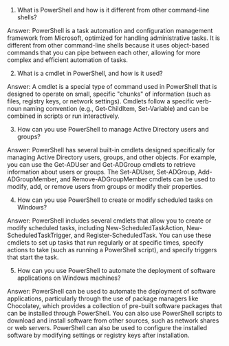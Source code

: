 

1. What is PowerShell and how is it different from other command-line shells? 

Answer: PowerShell is a task automation and configuration management framework from Microsoft, optimized for handling administrative tasks. It is different from other command-line shells because it uses object-based commands that you can pipe between each other, allowing for more complex and efficient automation of tasks.

2. What is a cmdlet in PowerShell, and how is it used? 

Answer: A cmdlet is a special type of command used in PowerShell that is designed to operate on small, specific "chunks" of information (such as files, registry keys, or network settings). Cmdlets follow a specific verb-noun naming convention (e.g., Get-ChildItem, Set-Variable) and can be combined in scripts or run interactively.

3. How can you use PowerShell to manage Active Directory users and groups? 

Answer: PowerShell has several built-in cmdlets designed specifically for managing Active Directory users, groups, and other objects. For example, you can use the Get-ADUser and Get-ADGroup cmdlets to retrieve information about users or groups. The Set-ADUser, Set-ADGroup, Add-ADGroupMember, and Remove-ADGroupMember cmdlets can be used to modify, add, or remove users from groups or modify their properties.

4. How can you use PowerShell to create or modify scheduled tasks on Windows? 

Answer: PowerShell includes several cmdlets that allow you to create or modify scheduled tasks, including New-ScheduledTaskAction, New-ScheduledTaskTrigger, and Register-ScheduledTask. You can use these cmdlets to set up tasks that run regularly or at specific times, specify actions to take (such as running a PowerShell script), and specify triggers that start the task.

5. How can you use PowerShell to automate the deployment of software applications on Windows machines? 

Answer: PowerShell can be used to automate the deployment of software applications, particularly through the use of package managers like Chocolatey, which provides a collection of pre-built software packages that can be installed through PowerShell. You can also use PowerShell scripts to download and install software from other sources, such as network shares or web servers. PowerShell can also be used to configure the installed software by modifying settings or registry keys after installation.